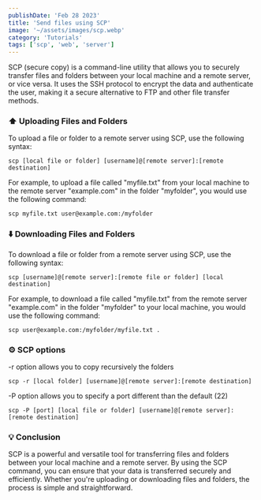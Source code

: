 ```yaml
---
publishDate: 'Feb 28 2023'
title: 'Send files using SCP'
image: '~/assets/images/scp.webp'
category: 'Tutorials'
tags: ['scp', 'web', 'server']
---
```


SCP (secure copy) is a command-line utility that allows you to securely transfer files and folders between your local machine and a remote server, or vice versa. It uses the SSH protocol to encrypt the data and authenticate the user, making it a secure alternative to FTP and other file transfer methods.


### ⬆️ Uploading Files and Folders
To upload a file or folder to a remote server using SCP, use the following syntax:

```
scp [local file or folder] [username]@[remote server]:[remote destination]
```

For example, to upload a file called "myfile.txt" from your local machine to the remote server "example.com" in the folder "myfolder", you would use the following command:

```
scp myfile.txt user@example.com:/myfolder
```

### ⬇️ Downloading Files and Folders
To download a file or folder from a remote server using SCP, use the following syntax:

```
scp [username]@[remote server]:[remote file or folder] [local destination]
```

For example, to download a file called "myfile.txt" from the remote server "example.com" in the folder "myfolder" to your local machine, you would use the following command:

```
scp user@example.com:/myfolder/myfile.txt .
```

### ⚙️ SCP options

-r option allows you to copy recursively the folders

```
scp -r [local folder] [username]@[remote server]:[remote destination]
```

-P option allows you to specify a port different than the default (22)

```
scp -P [port] [local file or folder] [username]@[remote server]:[remote destination]
```

### 💡 Conclusion
SCP is a powerful and versatile tool for transferring files and folders between your local machine and a remote server. By using the SCP command, you can ensure that your data is transferred securely and efficiently. Whether you're uploading or downloading files and folders, the process is simple and straightforward.